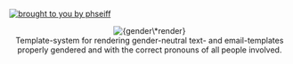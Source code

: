 [![brought to you by phseiff](https://phseiff.com/images/brought-to-you-by-phseiff.svg)](https://github.com/phseiff)
<div style="text-align:center"><img href="images/title.svg" alt="{gender\*render}"></div>

<div style="text-align:center">Template-system for rendering gender-neutral text- and email-templates properly gendered and with the correct pronouns of all people involved.</div>
